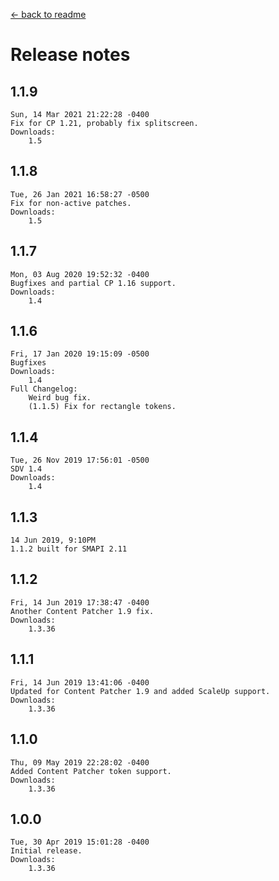﻿﻿[← back to readme](README.md)

# Release notes
## 1.1.9
```
Sun, 14 Mar 2021 21:22:28 -0400
Fix for CP 1.21, probably fix splitscreen.
Downloads:
    1.5
```

## 1.1.8
```
Tue, 26 Jan 2021 16:58:27 -0500
Fix for non-active patches.
Downloads:
    1.5
```

## 1.1.7
```
Mon, 03 Aug 2020 19:52:32 -0400
Bugfixes and partial CP 1.16 support.
Downloads:
    1.4
```

## 1.1.6
```
Fri, 17 Jan 2020 19:15:09 -0500
Bugfixes
Downloads:
    1.4
Full Changelog:
    Weird bug fix.
    (1.1.5) Fix for rectangle tokens.
```

## 1.1.4
```
Tue, 26 Nov 2019 17:56:01 -0500
SDV 1.4
Downloads:
    1.4
```

## 1.1.3
```
14 Jun 2019, 9:10PM
1.1.2 built for SMAPI 2.11
```

## 1.1.2
```
Fri, 14 Jun 2019 17:38:47 -0400
Another Content Patcher 1.9 fix.
Downloads:
    1.3.36
```

## 1.1.1
```
Fri, 14 Jun 2019 13:41:06 -0400
Updated for Content Patcher 1.9 and added ScaleUp support.
Downloads:
    1.3.36
```

## 1.1.0
```
Thu, 09 May 2019 22:28:02 -0400
Added Content Patcher token support.
Downloads:
    1.3.36
```

## 1.0.0
```
Tue, 30 Apr 2019 15:01:28 -0400
Initial release.
Downloads:
    1.3.36
```
